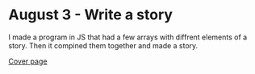 #  August 3 - Write a story

I made a program in JS that had a few arrays with diffrent elements of a story. Then it compined them together and made a story.

[Cover page](https://replit.com/@not-ethan/Story-time?v=1)